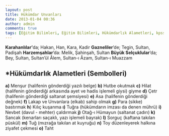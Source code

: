 ```yaml
---
layout: post
title: Hükümdar Unvanları 
date: 2013-01-04 00:36
author: admin
comments: true
tags: [Eğitim Bilimleri, Eğitim Bilimleri, Hükümdarlık Alametleri, kpss, kpss eğitim bilimleri, KPSS GKGY]
---
```

<strong>Karahanlılar’</strong>da; Hakan, Han, Kara, Kadir
<strong>Gazneliler</strong>’de; Tegin, Sultan, Padişah
<strong>Harzemşahlar</strong>’da: Melik, Şahinşah, Sultan
<strong>Büyük Selçuklular</strong>’da; Bey, Sultan, Sultan’ül Âlem, Sultan-ı Âzam, Sultan-ı Muazzam
<h2>*Hükümdarlık Alametleri (Sembolleri)</h2>
<strong> a)</strong> Menşur (halifenin gönderdiği yazılı belge)
<strong>b)</strong> Hutbe okutmak
<strong>c)</strong> Hilat (halifenin gönderdiği arkasında ayet ve hadis işlemeli giysi) giyme
<strong>d)</strong> Çetr (halifenin gönderdiği saltanat şemsiyesi)
<strong>e)</strong> Asa (halifenin gönderdiği değnek)
<strong>f)</strong> Lakap ve Unvanlara (elkab) sahip olmak
<strong>g)</strong> Para (sikke) bastırmak
<strong>h</strong>) Kılıç kuşanma
<strong>ı)</strong> Tuğra (hükümdarın imzası da denen mührü)
<strong>i)</strong> Nevbet (davul - mehter) çaldırmak
<strong>j)</strong> Otağ-ı Hümayun (saltanat çadırı)
<strong>k)</strong> Sancak (kenarları saçaklı, yazı işlemeli bayrak)
<strong>l)</strong> Sorguç (kaftana takılan püskül)
<strong>m)</strong> Tuğ (mızrağa takılan at kuyruğu)
<strong>n)</strong> Toy düzenleyerek halkına ziyafet çekmesi
<strong>o)</strong> Taht
